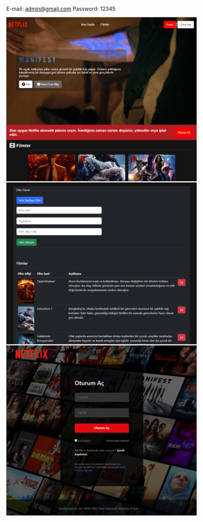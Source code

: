 E-mail: admin@gmail.com
Password: 12345

![](Screenshot_1.png)
![](Screenshot_2.png)
![](Screenshot_3.png)
